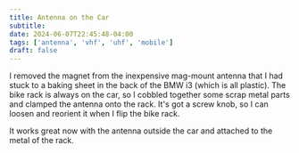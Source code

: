 ```yaml
---
title: Antenna on the Car
subtitle:
date: 2024-06-07T22:45:48-04:00
tags: ['antenna', 'vhf', 'uhf', 'mobile']
draft: false
---
```


I removed the magnet
from the inexpensive mag-mount antenna
that I had stuck to a baking sheet
in the back of the BMW i3 (which is all plastic).
The bike rack is always
on the car,
so I cobbled together
some scrap metal parts
and clamped the antenna
onto the rack.
It's got a screw knob,
so I can loosen and reorient it
when I flip the bike rack.

It works great now
with the antenna
outside the car
and attached to the metal of the rack.

<!--more-->
